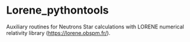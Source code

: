 # Lorene_pythontools

Auxiliary routines for Neutrons Star calculations with LORENE numerical relativity library (https://lorene.obspm.fr/).

